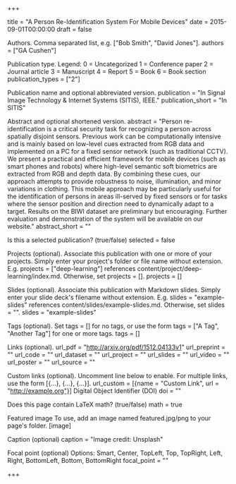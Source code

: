+++ 

title = "A Person Re-Identification System For Mobile Devices" date = 2015-09-01T00:00:00 draft = false

Authors. Comma separated list, e.g. ["Bob Smith", "David Jones"].
authors = ["GA Cushen"]

Publication type.
Legend:
0 = Uncategorized
1 = Conference paper
2 = Journal article
3 = Manuscript
4 = Report
5 = Book
6 = Book section
publication_types = ["2"]

Publication name and optional abbreviated version.
publication = "In Signal Image Technology & Internet Systems (SITIS), IEEE." publication_short = "In SITIS"

Abstract and optional shortened version.
abstract = "Person re-identification is a critical security task for recognizing a person across spatially disjoint sensors. Previous work can be computationally intensive and is mainly based on low-level cues extracted from RGB data and implemented on a PC for a fixed sensor network (such as traditional CCTV). We present a practical and efficient framework for mobile devices (such as smart phones and robots) where high-level semantic soft biometrics are extracted from RGB and depth data. By combining these cues, our approach attempts to provide robustness to noise, illumination, and minor variations in clothing. This mobile approach may be particularly useful for the identification of persons in areas ill-served by fixed sensors or for tasks where the sensor position and direction need to dynamically adapt to a target. Results on the BIWI dataset are preliminary but encouraging. Further evaluation and demonstration of the system will be available on our website." abstract_short = ""

Is this a selected publication? (true/false)
selected = false

Projects (optional).
Associate this publication with one or more of your projects.
Simply enter your project's folder or file name without extension.
E.g. projects = ["deep-learning"] references
content/project/deep-learning/index.md.
Otherwise, set projects = [].
projects = []

Slides (optional).
Associate this publication with Markdown slides.
Simply enter your slide deck's filename without extension.
E.g. slides = "example-slides" references
content/slides/example-slides.md.
Otherwise, set slides = "".
slides = "example-slides"

Tags (optional).
Set tags = [] for no tags, or use the form tags = ["A Tag", "Another Tag"] for one or more tags.
tags = []

Links (optional).
url_pdf = "http://arxiv.org/pdf/1512.04133v1" url_preprint = "" url_code = "" url_dataset = "" url_project = "" url_slides = "" url_video = "" url_poster = "" url_source = ""

Custom links (optional).
Uncomment line below to enable. For multiple links, use the form [{...}, {...}, {...}].
url_custom = [{name = "Custom Link", url = "http://example.org"}]
Digital Object Identifier (DOI)
doi = ""

Does this page contain LaTeX math? (true/false)
math = true

Featured image
To use, add an image named featured.jpg/png to your page's folder.
[image]

Caption (optional)
caption = "Image credit: Unsplash"

Focal point (optional)
Options: Smart, Center, TopLeft, Top, TopRight, Left, Right, BottomLeft, Bottom, BottomRight
focal_point = "" 

+++
